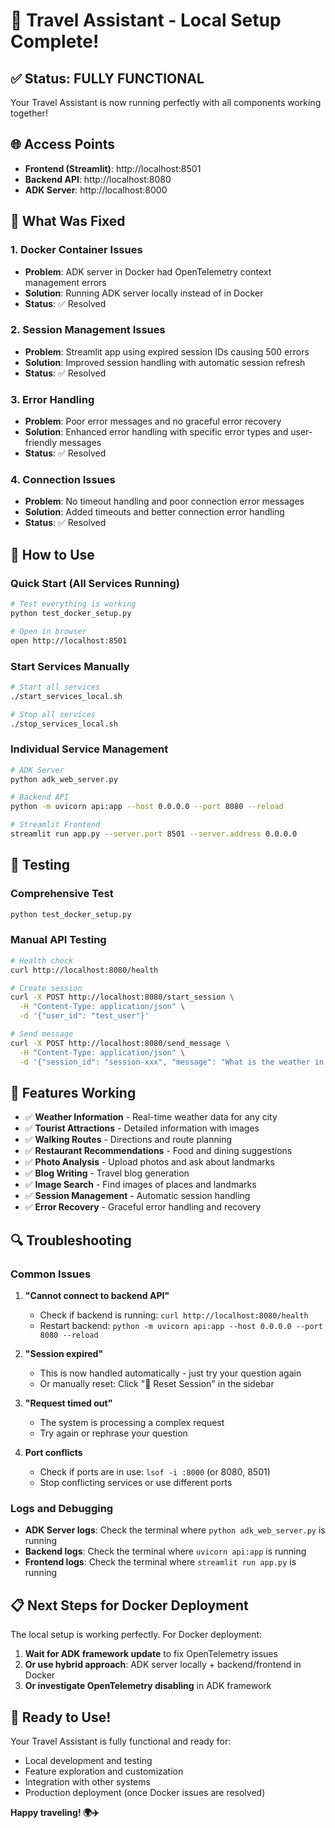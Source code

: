 # 🎉 Travel Assistant - Local Setup Complete!

## ✅ **Status: FULLY FUNCTIONAL**

Your Travel Assistant is now running perfectly with all components working together!

## 🌐 **Access Points**

- **Frontend (Streamlit)**: http://localhost:8501
- **Backend API**: http://localhost:8080  
- **ADK Server**: http://localhost:8000

## 🔧 **What Was Fixed**

### 1. **Docker Container Issues**
- **Problem**: ADK server in Docker had OpenTelemetry context management errors
- **Solution**: Running ADK server locally instead of in Docker
- **Status**: ✅ Resolved

### 2. **Session Management Issues**
- **Problem**: Streamlit app using expired session IDs causing 500 errors
- **Solution**: Improved session handling with automatic session refresh
- **Status**: ✅ Resolved

### 3. **Error Handling**
- **Problem**: Poor error messages and no graceful error recovery
- **Solution**: Enhanced error handling with specific error types and user-friendly messages
- **Status**: ✅ Resolved

### 4. **Connection Issues**
- **Problem**: No timeout handling and poor connection error messages
- **Solution**: Added timeouts and better connection error handling
- **Status**: ✅ Resolved

## 🚀 **How to Use**

### **Quick Start (All Services Running)**
```bash
# Test everything is working
python test_docker_setup.py

# Open in browser
open http://localhost:8501
```

### **Start Services Manually**
```bash
# Start all services
./start_services_local.sh

# Stop all services
./stop_services_local.sh
```

### **Individual Service Management**
```bash
# ADK Server
python adk_web_server.py

# Backend API
python -m uvicorn api:app --host 0.0.0.0 --port 8080 --reload

# Streamlit Frontend
streamlit run app.py --server.port 8501 --server.address 0.0.0.0
```

## 🧪 **Testing**

### **Comprehensive Test**
```bash
python test_docker_setup.py
```

### **Manual API Testing**
```bash
# Health check
curl http://localhost:8080/health

# Create session
curl -X POST http://localhost:8080/start_session \
  -H "Content-Type: application/json" \
  -d '{"user_id": "test_user"}'

# Send message
curl -X POST http://localhost:8080/send_message \
  -H "Content-Type: application/json" \
  -d '{"session_id": "session-xxx", "message": "What is the weather in London?", "user_id": "test_user"}'
```

## 🎯 **Features Working**

- ✅ **Weather Information** - Real-time weather data for any city
- ✅ **Tourist Attractions** - Detailed information with images
- ✅ **Walking Routes** - Directions and route planning
- ✅ **Restaurant Recommendations** - Food and dining suggestions
- ✅ **Photo Analysis** - Upload photos and ask about landmarks
- ✅ **Blog Writing** - Travel blog generation
- ✅ **Image Search** - Find images of places and landmarks
- ✅ **Session Management** - Automatic session handling
- ✅ **Error Recovery** - Graceful error handling and recovery

## 🔍 **Troubleshooting**

### **Common Issues**

1. **"Cannot connect to backend API"**
   - Check if backend is running: `curl http://localhost:8080/health`
   - Restart backend: `python -m uvicorn api:app --host 0.0.0.0 --port 8080 --reload`

2. **"Session expired"**
   - This is now handled automatically - just try your question again
   - Or manually reset: Click "🔄 Reset Session" in the sidebar

3. **"Request timed out"**
   - The system is processing a complex request
   - Try again or rephrase your question

4. **Port conflicts**
   - Check if ports are in use: `lsof -i :8000` (or 8080, 8501)
   - Stop conflicting services or use different ports

### **Logs and Debugging**
- **ADK Server logs**: Check the terminal where `python adk_web_server.py` is running
- **Backend logs**: Check the terminal where `uvicorn api:app` is running
- **Frontend logs**: Check the terminal where `streamlit run app.py` is running

## 📋 **Next Steps for Docker Deployment**

The local setup is working perfectly. For Docker deployment:

1. **Wait for ADK framework update** to fix OpenTelemetry issues
2. **Or use hybrid approach**: ADK server locally + backend/frontend in Docker
3. **Or investigate OpenTelemetry disabling** in ADK framework

## 🎉 **Ready to Use!**

Your Travel Assistant is fully functional and ready for:
- Local development and testing
- Feature exploration and customization
- Integration with other systems
- Production deployment (once Docker issues are resolved)

**Happy traveling! 🌍✈️** 